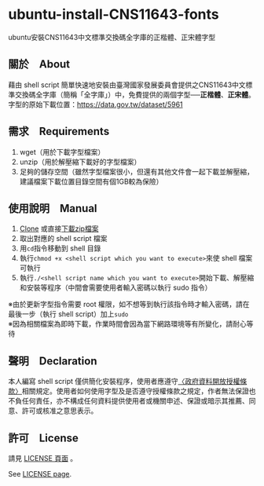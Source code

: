 # ubuntu-install-CNS11643-fonts
ubuntu安裝CNS11643中文標準交換碼全字庫的正楷體、正宋體字型

## 關於　About
藉由 shell script 簡單快速地安裝由臺灣國家發展委員會提供之CNS11643中文標準交換碼全字庫（簡稱「全字庫」）中，免費提供的兩個字型──**正楷體**、**正宋體**。  
字型的原始下載位置：https://data.gov.tw/dataset/5961

## 需求　Requirements
1. wget（用於下載字型檔案）
2. unzip（用於解壓縮下載好的字型檔案）
3. 足夠的儲存空間（雖然字型檔案很小，但還有其他文件會一起下載並解壓縮，建議檔案下載位置目錄空間有個1GB較為保險）

## 使用說明　Manual
1. [Clone](https://github.com/hms5232/ubuntu-install-CNS11643-fonts.git) 或直接[下載zip檔案](https://github.com/hms5232/ubuntu-install-CNS11643-fonts/archive/master.zip)
2. 取出對應的 shell script 檔案
3. 用`cd`指令移動到 shell 目錄
3. 執行`chmod +x <shell script which you want to execute>`來使 shell 檔案可執行
4. 執行`./<shell script name which you want to execute>`開始下載、解壓縮和安裝等程序（中間會需要使用者輸入密碼以執行 sudo 指令）  
  
※由於更新字型指令需要 root 權限，如不想等到執行該指令時才輸入密碼，請在最後一步（執行 shell script）加上`sudo`  
※因為相關檔案為即時下載，作業時間會因為當下網路環境等有所變化，請耐心等待

## 聲明　Declaration
本人編寫 shell script 僅供簡化安裝程序，使用者應遵守[〈政府資料開放授權條款〉](https://data.gov.tw/license)相關規定。使用者如何使用字型及是否遵守授權條款之規定，作者無法保證也不負任何責任，亦不構成任何資料提供使用者或機關申述、保證或暗示其推薦、同意、許可或核准之意思表示。

## 許可　License
請見 [LICENSE 頁面](https://github.com/hms5232/ubuntu-install-CNS11643-fonts/blob/master/LICENSE)  。
  
See [LICENSE page](https://github.com/hms5232/ubuntu-install-CNS11643-fonts/blob/master/LICENSE).
